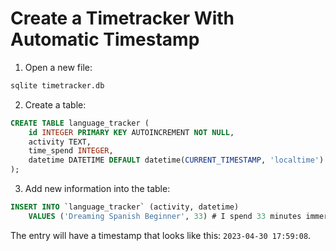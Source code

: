 # Create a Timetracker With Automatic Timestamp

1. Open a new file:

```bash
sqlite timetracker.db
```

2. Create a table:

```sql
CREATE TABLE language_tracker (
    id INTEGER PRIMARY KEY AUTOINCREMENT NOT NULL,
    activity TEXT,
    time_spend INTEGER,
    datetime DATETIME DEFAULT datetime(CURRENT_TIMESTAMP, 'localtime') NOT NULL
);

```

3. Add new information into the table:

```sql
INSERT INTO `language_tracker` (activity, datetime)
    VALUES ('Dreaming Spanish Beginner', 33) # I spend 33 minutes immersing in "Dreaming Spanish"
```

The entry will have a timestamp that looks like this: `2023-04-30 17:59:08`.
